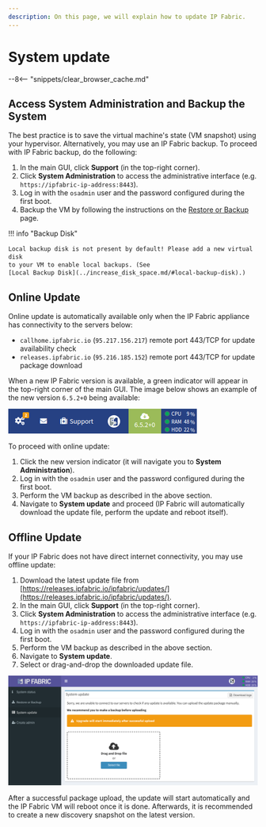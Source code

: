 ```yaml
---
description: On this page, we will explain how to update IP Fabric.
---
```


# System update

--8<-- "snippets/clear_browser_cache.md"

## Access System Administration and Backup the System

The best practice is to save the virtual machine's state (VM snapshot) using
your hypervisor. Alternatively, you may use an IP Fabric backup. To proceed with
IP Fabric backup, do the following:

1. In the main GUI, click **Support** (in the top-right corner).
2. Click **System Administration** to access the administrative interface (e.g.
   `https://ipfabric-ip-address:8443`).
3. Log in with the `osadmin` user and the password configured during the first
   boot.
4. Backup the VM by following the instructions on the
   [Restore or Backup](restore_or_backup.md) page.

!!! info "Backup Disk"

    Local backup disk is not present by default! Please add a new virtual disk
    to your VM to enable local backups. (See
    [Local Backup Disk](../increase_disk_space.md/#local-backup-disk).)

## Online Update

Online update is automatically available only when the IP Fabric appliance has connectivity to the servers below:

* `callhome.ipfabric.io` (`95.217.156.217`) remote port 443/TCP for update
  availability check
* `releases.ipfabric.io` (`95.216.185.152`) remote port 443/TCP for update
  package download

When a new IP Fabric version is available, a green indicator will appear in the
top-right corner of the main GUI. The image below shows an example of the new
version `6.5.2+0` being available:

![New version 6.5.2+0 available](system_update_new_version.png)

To proceed with online update:

1. Click the new version indicator (it will navigate you to **System
   Administration**).
2. Log in with the `osadmin` user and the password configured during the first
   boot.
3. Perform the VM backup as described in the above section.
4. Navigate to **System update** and proceed (IP Fabric will automatically
   download the update file, perform the update and reboot itself).

## Offline Update

If your IP Fabric does not have direct internet connectivity, you may use
offline update:

1. Download the latest update file from
   [https://releases.ipfabric.io/ipfabric/updates/](https://releases.ipfabric.io/ipfabric/updates/).
2. In the main GUI, click **Support** (in the top-right corner).
3. Click **System Administration** to access the administrative interface (e.g.
   `https://ipfabric-ip-address:8443`).
4. Log in with the `osadmin` user and the password configured during the first
   boot.
5. Perform the VM backup as described in the above section.
6. Navigate to **System update**.
7. Select or drag-and-drop the downloaded update file.

![IP Fabric system update in progress](system_update.png)

After a successful package upload, the update will start automatically and the
IP Fabric VM will reboot once it is done. Afterwards, it is recommended to
create a new discovery snapshot on the latest version.
